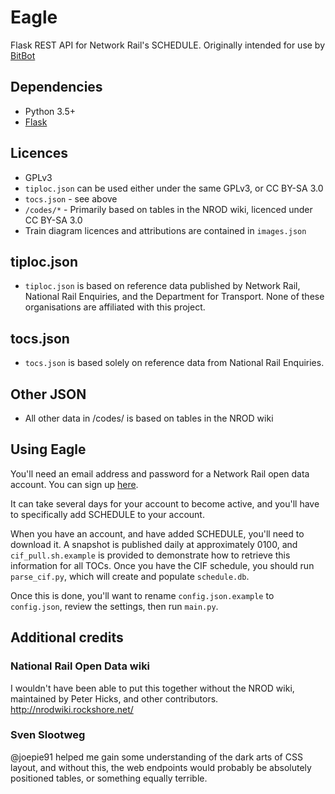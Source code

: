 # Eagle
Flask REST API for Network Rail's SCHEDULE. Originally intended for use by [BitBot](https://github.com/jesopo/bitbot)

## Dependencies
* Python 3.5+
* [Flask](https://pypi.python.org/pypi/Flask)

## Licences
* GPLv3
* `tiploc.json` can be used either under the same GPLv3, or CC BY-SA 3.0
* `tocs.json` - see above
* `/codes/*` - Primarily based on tables in the NROD wiki, licenced under CC BY-SA 3.0
* Train diagram licences and attributions are contained in `images.json`

## tiploc.json
* `tiploc.json` is based on reference data published by Network Rail, National Rail Enquiries, and the Department
for Transport. None of these organisations are affiliated with this project.
## tocs.json
* `tocs.json` is based solely on reference data from National Rail Enquiries.
## Other JSON
* All other data in /codes/ is based on tables in the NROD wiki

## Using Eagle
You'll need an email address and password for a Network Rail open data account. You can sign up
[here](https://datafeeds.networkrail.co.uk/ntrod/login).

It can take several days for your account to become active, and you'll have to
specifically add SCHEDULE to your account.

When you have an account, and have added SCHEDULE, you'll need to download it. A snapshot is published
daily at approximately 0100, and `cif_pull.sh.example` is provided to demonstrate how to retrieve this information for
all TOCs. Once you have the CIF schedule, you should run `parse_cif.py`, which will create and populate `schedule.db`.

Once this is done, you'll want to rename `config.json.example` to `config.json`, review the settings, then run `main.py`.

## Additional credits

### National Rail Open Data wiki
I wouldn't have been able to put this together without the NROD wiki, maintained by Peter Hicks, and other contributors.
http://nrodwiki.rockshore.net/

### Sven Slootweg
@joepie91 helped me gain some understanding of the dark arts of CSS layout, and without this, the web endpoints would probably be absolutely positioned tables, or something equally terrible.
